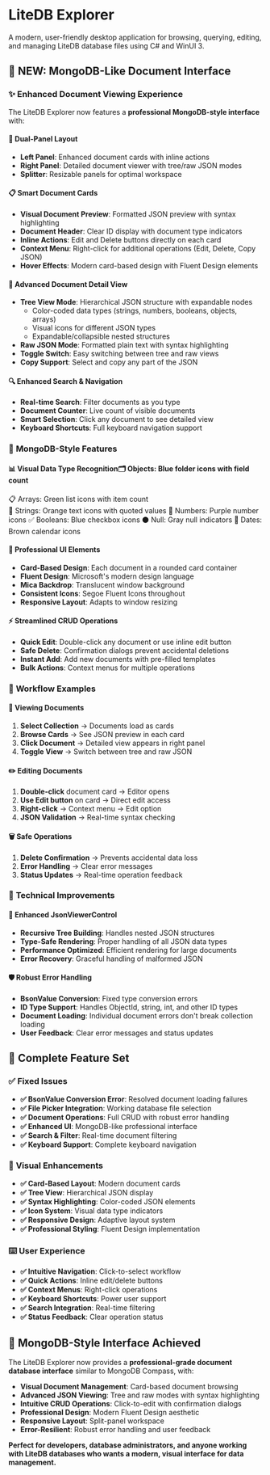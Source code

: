 # LiteDB Explorer

A modern, user-friendly desktop application for browsing, querying, editing, and managing LiteDB database files using C# and WinUI 3.

## 🎨 **NEW: MongoDB-Like Document Interface**

### ✨ Enhanced Document Viewing Experience

The LiteDB Explorer now features a **professional MongoDB-style interface** with:

#### 🔄 **Dual-Panel Layout**
- **Left Panel**: Enhanced document cards with inline actions
- **Right Panel**: Detailed document viewer with tree/raw JSON modes
- **Splitter**: Resizable panels for optimal workspace

#### 📋 **Smart Document Cards**
- **Visual Document Preview**: Formatted JSON preview with syntax highlighting
- **Document Header**: Clear ID display with document type indicators
- **Inline Actions**: Edit and Delete buttons directly on each card
- **Context Menu**: Right-click for additional operations (Edit, Delete, Copy JSON)
- **Hover Effects**: Modern card-based design with Fluent Design elements

#### 🌳 **Advanced Document Detail View**
- **Tree View Mode**: Hierarchical JSON structure with expandable nodes
  - Color-coded data types (strings, numbers, booleans, objects, arrays)
  - Visual icons for different JSON types
  - Expandable/collapsible nested structures
- **Raw JSON Mode**: Formatted plain text with syntax highlighting
- **Toggle Switch**: Easy switching between tree and raw views
- **Copy Support**: Select and copy any part of the JSON

#### 🔍 **Enhanced Search & Navigation**
- **Real-time Search**: Filter documents as you type
- **Document Counter**: Live count of visible documents
- **Smart Selection**: Click any document to see detailed view
- **Keyboard Shortcuts**: Full keyboard navigation support

### 🎯 **MongoDB-Style Features**

#### 📊 **Visual Data Type Recognition**🗂️  Objects: Blue folder icons with field count
📋  Arrays: Green list icons with item count  
📝  Strings: Orange text icons with quoted values
🔢  Numbers: Purple number icons
✅  Booleans: Blue checkbox icons
⚫  Null: Gray null indicators
📅  Dates: Brown calendar icons
#### 🎨 **Professional UI Elements**
- **Card-Based Design**: Each document in a rounded card container
- **Fluent Design**: Microsoft's modern design language
- **Mica Backdrop**: Translucent window background
- **Consistent Icons**: Segoe Fluent Icons throughout
- **Responsive Layout**: Adapts to window resizing

#### ⚡ **Streamlined CRUD Operations**
- **Quick Edit**: Double-click any document or use inline edit button
- **Safe Delete**: Confirmation dialogs prevent accidental deletions
- **Instant Add**: Add new documents with pre-filled templates
- **Bulk Actions**: Context menus for multiple operations

### 🚀 **Workflow Examples**

#### 📖 **Viewing Documents**
1. **Select Collection** → Documents load as cards
2. **Browse Cards** → See JSON preview in each card
3. **Click Document** → Detailed view appears in right panel
4. **Toggle View** → Switch between tree and raw JSON

#### ✏️ **Editing Documents**
1. **Double-click** document card → Editor opens
2. **Use Edit button** on card → Direct edit access  
3. **Right-click** → Context menu → Edit option
4. **JSON Validation** → Real-time syntax checking

#### 🗑️ **Safe Operations**
1. **Delete Confirmation** → Prevents accidental data loss
2. **Error Handling** → Clear error messages
3. **Status Updates** → Real-time operation feedback

### 🔧 **Technical Improvements**

#### 🎯 **Enhanced JsonViewerControl**
- **Recursive Tree Building**: Handles nested JSON structures
- **Type-Safe Rendering**: Proper handling of all JSON data types
- **Performance Optimized**: Efficient rendering for large documents
- **Error Recovery**: Graceful handling of malformed JSON

#### 🛡️ **Robust Error Handling**
- **BsonValue Conversion**: Fixed type conversion errors
- **ID Type Support**: Handles ObjectId, string, int, and other ID types
- **Document Loading**: Individual document errors don't break collection loading
- **User Feedback**: Clear error messages and status updates

## 🎯 **Complete Feature Set**

### ✅ **Fixed Issues**
- **✅ BsonValue Conversion Error**: Resolved document loading failures
- **✅ File Picker Integration**: Working database file selection
- **✅ Document Operations**: Full CRUD with robust error handling
- **✅ Enhanced UI**: MongoDB-like professional interface
- **✅ Search & Filter**: Real-time document filtering
- **✅ Keyboard Support**: Complete keyboard navigation

### 🎨 **Visual Enhancements**
- **✅ Card-Based Layout**: Modern document cards
- **✅ Tree View**: Hierarchical JSON display
- **✅ Syntax Highlighting**: Color-coded JSON elements
- **✅ Icon System**: Visual data type indicators
- **✅ Responsive Design**: Adaptive layout system
- **✅ Professional Styling**: Fluent Design implementation

### ⌨️ **User Experience**
- **✅ Intuitive Navigation**: Click-to-select workflow
- **✅ Quick Actions**: Inline edit/delete buttons
- **✅ Context Menus**: Right-click operations
- **✅ Keyboard Shortcuts**: Power user support
- **✅ Search Integration**: Real-time filtering
- **✅ Status Feedback**: Clear operation status

## 🎯 **MongoDB-Style Interface Achieved**

The LiteDB Explorer now provides a **professional-grade document database interface** similar to MongoDB Compass, with:

- **Visual Document Management**: Card-based document browsing
- **Advanced JSON Viewing**: Tree and raw modes with syntax highlighting  
- **Intuitive CRUD Operations**: Click-to-edit with confirmation dialogs
- **Professional Design**: Modern Fluent Design aesthetic
- **Responsive Layout**: Split-panel workspace
- **Error-Resilient**: Robust error handling and user feedback

**Perfect for developers, database administrators, and anyone working with LiteDB databases who wants a modern, visual interface for data management.**
